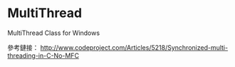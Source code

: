 # MultiThread
MultiThread Class for Windows

參考鏈接：
http://www.codeproject.com/Articles/5218/Synchronized-multi-threading-in-C-No-MFC
